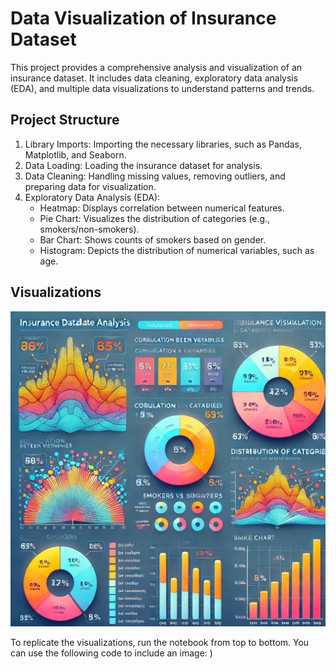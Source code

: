 # Data Visualization of Insurance Dataset

This project provides a comprehensive analysis and visualization of an insurance dataset. It includes data cleaning, exploratory data analysis (EDA), and multiple data visualizations to understand patterns and trends.

## Project Structure

1. Library Imports: Importing the necessary libraries, such as Pandas, Matplotlib, and Seaborn.
2. Data Loading: Loading the insurance dataset for analysis.
3. Data Cleaning: Handling missing values, removing outliers, and preparing data for visualization.
4. Exploratory Data Analysis (EDA):
   - Heatmap: Displays correlation between numerical features.
   - Pie Chart: Visualizes the distribution of categories (e.g., smokers/non-smokers).
   - Bar Chart: Shows counts of smokers based on gender.
   - Histogram: Depicts the distribution of numerical variables, such as age.

## Visualizations

![Insurance Data Analysis](5265048663133120722_121.jpg)

To replicate the visualizations, run the notebook from top to bottom. You can use the following code to include an image:
)

